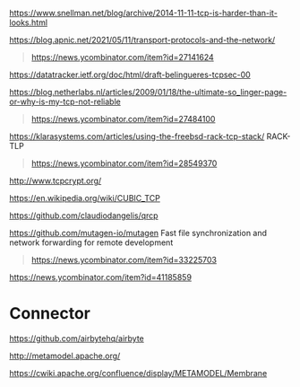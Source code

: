 https://www.snellman.net/blog/archive/2014-11-11-tcp-is-harder-than-it-looks.html

https://blog.apnic.net/2021/05/11/transport-protocols-and-the-network/
> https://news.ycombinator.com/item?id=27141624

https://datatracker.ietf.org/doc/html/draft-belingueres-tcpsec-00

https://blog.netherlabs.nl/articles/2009/01/18/the-ultimate-so_linger-page-or-why-is-my-tcp-not-reliable
> https://news.ycombinator.com/item?id=27484100

https://klarasystems.com/articles/using-the-freebsd-rack-tcp-stack/ RACK-TLP
> https://news.ycombinator.com/item?id=28549370

http://www.tcpcrypt.org/

https://en.wikipedia.org/wiki/CUBIC_TCP

https://github.com/claudiodangelis/qrcp

https://github.com/mutagen-io/mutagen Fast file synchronization and network forwarding for remote development
> https://news.ycombinator.com/item?id=33225703

https://news.ycombinator.com/item?id=41185859

# Connector
https://github.com/airbytehq/airbyte

http://metamodel.apache.org/

https://cwiki.apache.org/confluence/display/METAMODEL/Membrane
